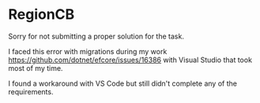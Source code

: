 # RegionCB

Sorry for not submitting a proper solution for the task.

I faced this error with migrations during my work https://github.com/dotnet/efcore/issues/16386 with Visual Studio that took most of my time.

I found a workaround with VS Code but still didn't complete any of the requirements.
